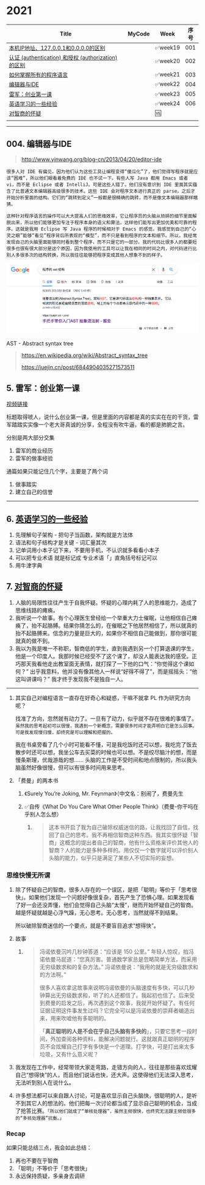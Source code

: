 # 2021



| Title                                                        | MyCode | Week    | 序号 |
| ------------------------------------------------------------ | ------ | ------- | ---- |
| [本机IP地址、127.0.0.1和0.0.0.0的区别](https://istw7xze8e.feishu.cn/docs/doccnfWgkJJOFghl2X35WMsSlRh) |        | ✅week19 | 001  |
| [认证 (authentication) 和授权 (authorization) 的区别](https://istw7xze8e.feishu.cn/docs/doccnfWgkJJOFghl2X35WMsSlRh#wL9veE) |        | ✅week20 | 002  |
| [如何掌握所有的程序语言](http://www.yinwang.org/blog-cn/2017/07/06/master-pl) |        | ✅week21 | 003  |
| [编辑器与IDE](http://www.yinwang.org/blog-cn/2013/04/20/editor-ide) |        | ✅week22 | 004  |
| [雷军：创业第一课](https://www.youtube.com/watch?v=cZgTCsOYaHI&list=PLTwuZpOIOsIRl6mEDW6_oeRi-mXR2rth3&index=3&ab_channel=%E8%81%8A%E8%81%8ATalkTalk) |        | ✅week23 | 005  |
| [英语学习的一些经验](http://www.yinwang.org/blog-cn/2020/03/06/english-learning-tips) |        | ✅week24 | 006  |
| [对智商的怀疑](http://www.yinwang.org/blog-cn/2020/03/23/wisdom-of-intelligence) |        | 🆚       |      |
|                                                              |        |         |      |



---

## 004. 编辑器与IDE

> http://www.yinwang.org/blog-cn/2013/04/20/editor-ide

`很多人对 IDE 有偏见，因为他们认为这些工具让编程变得“傻瓜化”了，他们觉得写程序就是应该“困难”，所以他们眼看着免费的 IDE 也不试一下。有些人写 Java 都用 Emacs 或者 vi，而不是 Eclipse 或者 IntelliJ。可是这些人错了。他们没有意识到 IDE 里面其实蕴含了比普通文本编辑器高级很多的技术。这些 IDE 会对程序文本进行真正的 parse，之后才开始分析里面的结构。它们的“跳转到定义”一般都是很精确的跳转，而不是像文本编辑器那样瞎猜。`

`这种针对程序语言的操作可以大大提高人们的思维效率，它让程序员的头脑从琐碎的细节里面解脱出来，所以他们能够更加专注于程序本身的语义和算法，这样他们能写出更加优美和可靠的程序。这就是我用 Eclipse 写 Java 程序的时候相对于 Emacs 的感觉。我感觉到自己的“心灵之眼”能够“看见”程序背后所表现的“模型”，而不只是看到程序的文本和细节。所以，我经常发现自己的头脑里面能够同时看到整个程序，而不只是它的一部分。我的代码比很多人的都要短很多也很有很大部分是这个原因，因为我使用的工具可以让我在相同的时间之内，对代码进行比别人多很多次的结构转换，所以我往往能够把程序变成其他人想象不到的样子。`



![avator](pic/011.png)

AST - Abstract syntax tree

> https://en.wikipedia.org/wiki/Abstract_syntax_tree
>
> https://juejin.cn/post/6844904035271573511







## 5. 雷军：创业第一课

[视频链接](https://www.youtube.com/watch?v=cZgTCsOYaHI&list=PLTwuZpOIOsIRl6mEDW6_oeRi-mXR2rth3&index=3&ab_channel=%E8%81%8A%E8%81%8ATalkTalk)

标题取得唬人，说什么创业第一课，但是里面的内容都是真的实实在在的干货，雷军踏踏实实像一个老大哥真诚的分享，全程没有吹牛逼，看的都是肺腑之言。

分别是两大部分交集

1. 雷军的商业经历
2. 雷军的做事经验



通篇如果只能记住几个字，主要是了两个词

1. 做事踏实
2. 建立自己的信誉



---

## 6. [英语学习的一些经验](http://www.yinwang.org/blog-cn/2020/03/06/english-learning-tips)

1. 先理解句子架构 - 把句子当函数，架构就是方法体
2. 语法和句子结构才是关键 - 词汇量其次
3. 记单词用小本子记下来，不要用手机，不认识就多看看小本子
4. 可以把专业术语 就是标记成 专业术语「」直角括号标记可以
5. 用牛津字典





## 7. [对智商的怀疑](http://www.yinwang.org/blog-cn/2020/03/23/wisdom-of-intelligence)

1. 人脑的局限性往往产生于自我怀疑。怀疑的心理内耗了人的思维能力，造成了思维线路的瘫痪。
2. 我听说一个故事。有个心理医生曾经给一个举重大力士催眠，让他相信自己瘫痪了，抬不起胳膊。结果你猜怎么的，在催眠之下他居然相信了，所以就真的抬不起胳膊来。信念的力量是巨大的，如果你不相信自己能做到，那你很可能就真的做不到。
3. 我以为我是唯一不称职，智商低的学生，直到我遇到另一个打算退课的学生，他是一个印度人。我那时候已经受不了这个课了，却没人能表达我的感受。正巧那天我看他走出教室面无表情，就打探了一下他的口气：“你觉得这个课如何？” 出乎我意料，他并没有像其他人一样说“好得不得了”，而是摇摇头：“他这叫讲课吗？” 我才终于发现我不是独自一人。

---



1. 其实自己对编程语言一直存在好奇心和疑惑，干嘛不就拿 PL 作为研究方向呢？

   找准了方向，忽然就有动力了。一旦有了动力，似乎就不存在很难的事情了。`虽然我的思考起初可以很慢，我遇到一个新概念，需要很多时间才能弄明白它是怎么回事。可是我发现慢归慢，却终究是可以理解和把握的。`

   我在书桌旁看了几个小时可能看不懂，可是我吃饭时还可以想，我吃完了饭去散步时还可以想，我坐公车去买菜的时候也可以想。不是绞尽脑汁的想，而是慢条斯理，优哉游哉的想…… 头脑的工作是不受时间和地点限制的，所以我头脑虽然好像很慢，但可以有很多时间用来思考。

2. 「费曼」的两本书

   1. 《Surely You’re Joking, Mr. Feynman》（中文名：别闹了，费曼先生

   2. ✅自传《What Do You Care What Other People Think》（费曼-你干吗在乎别人怎么想）

      1. > 这本书开启了我为自己破除权威迷信的路，让我找回了自信，找回了自己的思考。我不再相信智商这种东西。我其实很怀疑「智商」这概念的提出者自己的智商，他有什么资格来评价其他人的智商？人的能力是多种多样的。用仅仅一个数字就可以评价别人头脑的能力，似乎只是满足了某些人不切实际的妄想。



### 思维快慢无所谓

1. 除了怀疑自己的智商，很多人存在的一个误区，是把「聪明」等价于「思考很快」。如果他们发现一个问题好像很复杂，首先产生了恐惧心理。如果发现看了好一会还没弄懂，他们会觉得自己头脑“太慢”，继而开始怀疑自己的智商。越是怀疑就越是心浮气躁，无心思考。无心思考，当然就得不到结果。

   所以破除智商迷信的一个要点，就是不要盲目追求“想得快”。

2. 故事

   1. > 冯诺依曼沉吟几秒钟答道：“应该是 150 公里。” 年轻人惊叹，拍冯诺依曼马屁道：“您真厉害。普通数学家总是忽略简单方法，而采用无穷级数求和的复杂方法。” 冯诺依曼说：“我用的就是无穷级数求和的方法啊。”
      >
      > 很多人喜欢拿这故事来说明冯诺依曼的头脑速度有多快，可以几秒钟算出无穷级数求和，听了的人还都信了。我起初也信了。后来受到费曼的启发之后，再次遇到这个故事，我就开始怀疑了。有任何证据证明这件事发生过吗？它完全可以是冯诺依曼的崇拜者编造出来，用来吹嘘他有多聪明的。
      >
      > 「**真正聪明的人是不会在乎自己头脑有多快的**」，只要它思考一段时间，外加查阅各种资料，能解决问题就行。这就跟真正聪明的程序员不会炫耀自己打字有多快是一个道理。打字快，可是打出来太多垃圾，又有什么意义呢？

3. 我发现在工作中，经常带领大家走弯路，走错方向的人，往往是那些喜欢炫耀自己“想得快”的人，而且他们说话也快，还大声。这使得他们无法深入思考，无法听到别人在说什么。
4. 许多想法都可以来自跟人讨论，可是喜欢显示自己头脑快，很聪明的人，是听不到其它人的想法的。他们把每一次讨论都当成了显示自己聪明的机会，当成了抢答比赛。`「所以他们就成了“单核处理器”，虽然主频很快，也终究无法跟主频低很多的“多核处理器”抗衡。」`



### Recap

如果只能总结三点，我会如此总结：

1. 再也不要在乎智商
2. 「聪明」不等价于「思考很快」
3. 永远保持质疑，多亲身去调研
